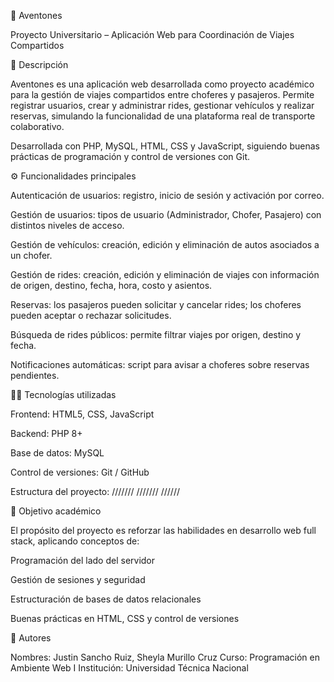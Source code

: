 🚗 Aventones

Proyecto Universitario – Aplicación Web para Coordinación de Viajes Compartidos

🧭 Descripción

Aventones es una aplicación web desarrollada como proyecto académico para la gestión de viajes compartidos entre choferes y pasajeros. Permite registrar usuarios, crear y administrar rides, gestionar vehículos y realizar reservas, simulando la funcionalidad de una plataforma real de transporte colaborativo.

Desarrollada con PHP, MySQL, HTML, CSS y JavaScript, siguiendo buenas prácticas de programación y control de versiones con Git.

⚙️ Funcionalidades principales

Autenticación de usuarios: registro, inicio de sesión y activación por correo.

Gestión de usuarios: tipos de usuario (Administrador, Chofer, Pasajero) con distintos niveles de acceso.

Gestión de vehículos: creación, edición y eliminación de autos asociados a un chofer.

Gestión de rides: creación, edición y eliminación de viajes con información de origen, destino, fecha, hora, costo y asientos.

Reservas: los pasajeros pueden solicitar y cancelar rides; los choferes pueden aceptar o rechazar solicitudes.

Búsqueda de rides públicos: permite filtrar viajes por origen, destino y fecha.

Notificaciones automáticas: script para avisar a choferes sobre reservas pendientes.

🧑‍💻 Tecnologías utilizadas

Frontend: HTML5, CSS, JavaScript

Backend: PHP 8+

Base de datos: MySQL

Control de versiones: Git / GitHub


Estructura del proyecto:
///////
///////
//////



🚀 Objetivo académico

El propósito del proyecto es reforzar las habilidades en desarrollo web full stack, aplicando conceptos de:

Programación del lado del servidor

Gestión de sesiones y seguridad

Estructuración de bases de datos relacionales

Buenas prácticas en HTML, CSS y control de versiones

🧩 Autores

Nombres: Justin Sancho Ruiz, Sheyla Murillo Cruz 
Curso: Programación en Ambiente Web I
Institución: Universidad Técnica Nacional
